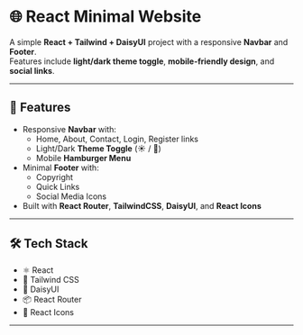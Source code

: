 # 🌐 React Minimal Website

A simple **React + Tailwind + DaisyUI** project with a responsive **Navbar** and **Footer**.  
Features include **light/dark theme toggle**, **mobile-friendly design**, and **social links**.

---

## 🚀 Features
- Responsive **Navbar** with:
  - Home, About, Contact, Login, Register links
  - Light/Dark **Theme Toggle** (☀️ / 🌙)
  - Mobile **Hamburger Menu**
- Minimal **Footer** with:
  - Copyright
  - Quick Links
  - Social Media Icons
- Built with **React Router**, **TailwindCSS**, **DaisyUI**, and **React Icons**

---

## 🛠️ Tech Stack
- ⚛️ React  
- 🎨 Tailwind CSS  
- 🌸 DaisyUI  
- 📦 React Router  
- 🎯 React Icons  

---


